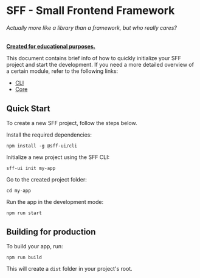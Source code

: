 # SFF - Small Frontend Framework
###### Actually more like a library than a framework, but who really cares?

<ins>**Created for educational purposes.**</ins>

This document contains brief info of how to quickly initialize your SFF project and start the development.
If you need a more detailed overview of a certain module, refer to the following links:

- [CLI](/packages/cli/README.md)
- [Core](/packages/core/README.md)

## Quick Start

To create a new SFF project, follow the steps below.

Install the required dependencies:
```shell
npm install -g @sff-ui/cli
```
Initialize a new project using the SFF CLI:

```shell
sff-ui init my-app
```
Go to the created project folder:
```shell
cd my-app
```
Run the app in the development mode:
```shell
npm run start
```

## Building for production

To build your app, run:

```shell
npm run build
```

This will create a `dist` folder in your project's root.